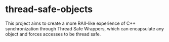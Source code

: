 # thread-safe-objects

This project aims to create a more RAII-like experience of C++ synchronization through Thread Safe Wrappers, which can encapsulate any object and forces accesses to be thread safe.
